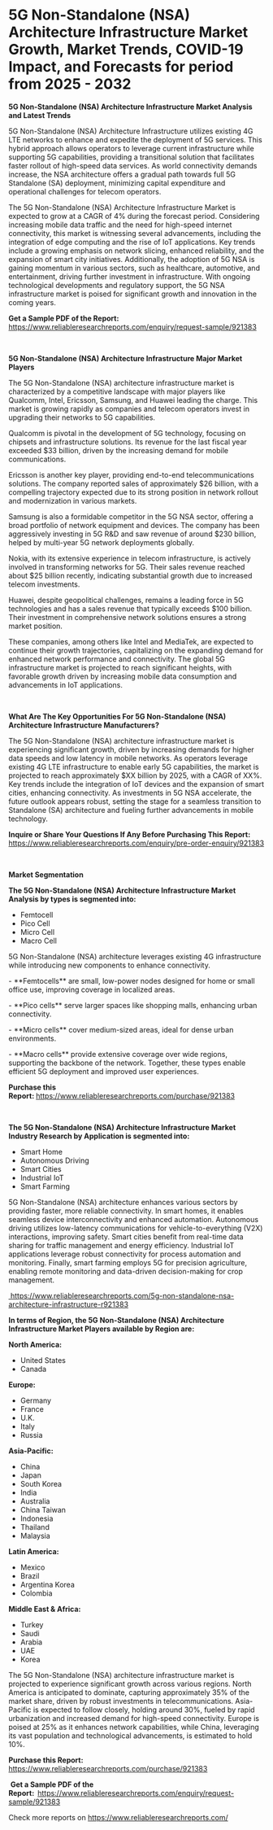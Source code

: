 <p><h1>5G Non-Standalone (NSA) Architecture Infrastructure Market Growth, Market Trends, COVID-19 Impact, and Forecasts for period from 2025 - 2032</h1></p><p><strong>5G Non-Standalone (NSA) Architecture Infrastructure Market Analysis and Latest Trends</strong></p>
<p><p>5G Non-Standalone (NSA) Architecture Infrastructure utilizes existing 4G LTE networks to enhance and expedite the deployment of 5G services. This hybrid approach allows operators to leverage current infrastructure while supporting 5G capabilities, providing a transitional solution that facilitates faster rollout of high-speed data services. As world connectivity demands increase, the NSA architecture offers a gradual path towards full 5G Standalone (SA) deployment, minimizing capital expenditure and operational challenges for telecom operators.</p><p>The 5G Non-Standalone (NSA) Architecture Infrastructure Market is expected to grow at a CAGR of 4% during the forecast period. Considering increasing mobile data traffic and the need for high-speed internet connectivity, this market is witnessing several advancements, including the integration of edge computing and the rise of IoT applications. Key trends include a growing emphasis on network slicing, enhanced reliability, and the expansion of smart city initiatives. Additionally, the adoption of 5G NSA is gaining momentum in various sectors, such as healthcare, automotive, and entertainment, driving further investment in infrastructure. With ongoing technological developments and regulatory support, the 5G NSA infrastructure market is poised for significant growth and innovation in the coming years.</p></p>
<p><strong>Get a Sample PDF of the Report:&nbsp;</strong> <a href="https://www.reliableresearchreports.com/enquiry/request-sample/921383?utm_campaign=3360&utm_medium=2&utm_source=Github&utm_content=ia&utm_term=08042025&utm_id=5g-non-standalone-nsa-architecture-infrastructure">https://www.reliableresearchreports.com/enquiry/request-sample/921383</a></p>
<p>&nbsp;</p>
<p><strong>5G Non-Standalone (NSA) Architecture Infrastructure Major Market Players</strong></p>
<p><p>The 5G Non-Standalone (NSA) architecture infrastructure market is characterized by a competitive landscape with major players like Qualcomm, Intel, Ericsson, Samsung, and Huawei leading the charge. This market is growing rapidly as companies and telecom operators invest in upgrading their networks to 5G capabilities.</p><p>Qualcomm is pivotal in the development of 5G technology, focusing on chipsets and infrastructure solutions. Its revenue for the last fiscal year exceeded $33 billion, driven by the increasing demand for mobile communications.</p><p>Ericsson is another key player, providing end-to-end telecommunications solutions. The company reported sales of approximately $26 billion, with a compelling trajectory expected due to its strong position in network rollout and modernization in various markets.</p><p>Samsung is also a formidable competitor in the 5G NSA sector, offering a broad portfolio of network equipment and devices. The company has been aggressively investing in 5G R&D and saw revenue of around $230 billion, helped by multi-year 5G network deployments globally.</p><p>Nokia, with its extensive experience in telecom infrastructure, is actively involved in transforming networks for 5G. Their sales revenue reached about $25 billion recently, indicating substantial growth due to increased telecom investments.</p><p>Huawei, despite geopolitical challenges, remains a leading force in 5G technologies and has a sales revenue that typically exceeds $100 billion. Their investment in comprehensive network solutions ensures a strong market position.</p><p>These companies, among others like Intel and MediaTek, are expected to continue their growth trajectories, capitalizing on the expanding demand for enhanced network performance and connectivity. The global 5G infrastructure market is projected to reach significant heights, with favorable growth driven by increasing mobile data consumption and advancements in IoT applications.</p></p>
<p>&nbsp;</p>
<p><strong>What Are The Key Opportunities For 5G Non-Standalone (NSA) Architecture Infrastructure Manufacturers?</strong></p>
<p><p>The 5G Non-Standalone (NSA) architecture infrastructure market is experiencing significant growth, driven by increasing demands for higher data speeds and low latency in mobile networks. As operators leverage existing 4G LTE infrastructure to enable early 5G capabilities, the market is projected to reach approximately $XX billion by 2025, with a CAGR of XX%. Key trends include the integration of IoT devices and the expansion of smart cities, enhancing connectivity. As investments in 5G NSA accelerate, the future outlook appears robust, setting the stage for a seamless transition to Standalone (SA) architecture and fueling further advancements in mobile technology.</p></p>
<p><strong>Inquire or Share Your Questions If Any Before Purchasing This Report:</strong> <a href="https://www.reliableresearchreports.com/enquiry/pre-order-enquiry/921383?utm_campaign=3360&utm_medium=2&utm_source=Github&utm_content=ia&utm_term=08042025&utm_id=5g-non-standalone-nsa-architecture-infrastructure">https://www.reliableresearchreports.com/enquiry/pre-order-enquiry/921383</a></p>
<p>&nbsp;</p>
<p><strong>Market Segmentation</strong></p>
<p><strong>The 5G Non-Standalone (NSA) Architecture Infrastructure Market Analysis by types is segmented into:</strong></p>
<p><ul><li>Femtocell</li><li>Pico Cell</li><li>Micro Cell</li><li>Macro Cell</li></ul></p>
<p><p>5G Non-Standalone (NSA) architecture leverages existing 4G infrastructure while introducing new components to enhance connectivity. </p><p>- **Femtocells** are small, low-power nodes designed for home or small office use, improving coverage in localized areas. </p><p>- **Pico cells** serve larger spaces like shopping malls, enhancing urban connectivity.</p><p>- **Micro cells** cover medium-sized areas, ideal for dense urban environments. </p><p>- **Macro cells** provide extensive coverage over wide regions, supporting the backbone of the network. Together, these types enable efficient 5G deployment and improved user experiences.</p></p>
<p><strong>Purchase this Report:&nbsp;</strong><a href="https://www.reliableresearchreports.com/purchase/921383?utm_campaign=3360&utm_medium=2&utm_source=Github&utm_content=ia&utm_term=08042025&utm_id=5g-non-standalone-nsa-architecture-infrastructure">https://www.reliableresearchreports.com/purchase/921383</a></p>
<p>&nbsp;</p>
<p><strong>The 5G Non-Standalone (NSA) Architecture Infrastructure Market Industry Research by Application is segmented into:</strong></p>
<p><ul><li>Smart Home</li><li>Autonomous Driving</li><li>Smart Cities</li><li>Industrial IoT</li><li>Smart Farming</li></ul></p>
<p><p>5G Non-Standalone (NSA) architecture enhances various sectors by providing faster, more reliable connectivity. In smart homes, it enables seamless device interconnectivity and enhanced automation. Autonomous driving utilizes low-latency communications for vehicle-to-everything (V2X) interactions, improving safety. Smart cities benefit from real-time data sharing for traffic management and energy efficiency. Industrial IoT applications leverage robust connectivity for process automation and monitoring. Finally, smart farming employs 5G for precision agriculture, enabling remote monitoring and data-driven decision-making for crop management.</p></p>
<p><a href="https://www.reliableresearchreports.com/5g-non-standalone-nsa-architecture-infrastructure-r921383?utm_campaign=3360&utm_medium=2&utm_source=Github&utm_content=ia&utm_term=08042025&utm_id=5g-non-standalone-nsa-architecture-infrastructure">&nbsp;https://www.reliableresearchreports.com/5g-non-standalone-nsa-architecture-infrastructure-r921383</a></p>
<p><strong>In terms of Region, the 5G Non-Standalone (NSA) Architecture Infrastructure Market Players available by Region are:</strong></p>
<p>
    <p> <strong> North America: </strong>
        <ul>
            <li>United States</li>
            <li>Canada</li>
        </ul>
        </p> 
    <p> <strong> Europe: </strong>
        <ul>
            <li>Germany</li>
            <li>France</li>
            <li>U.K.</li>
            <li>Italy</li>
            <li>Russia</li>
        </ul>
        </p> 
    <p> <strong> Asia-Pacific: </strong>
        <ul>
            <li>China</li>
            <li>Japan</li>
            <li>South Korea</li>
            <li>India</li>
            <li>Australia</li>
            <li>China Taiwan</li>
            <li>Indonesia</li>
            <li>Thailand</li>
            <li>Malaysia</li>
        </ul>
        </p> 
    <p> <strong> Latin America: </strong>
        <ul>
            <li>Mexico</li>
            <li>Brazil</li>
            <li>Argentina Korea</li>
            <li>Colombia</li>
        </ul>
        </p> 
    <p> <strong> Middle East & Africa: </strong>
        <ul>
            <li>Turkey</li>
            <li>Saudi</li>
            <li>Arabia</li>
            <li>UAE</li>
            <li>Korea</li>
        </ul>
    </p>
    </p>
<p><p>The 5G Non-Standalone (NSA) architecture infrastructure market is projected to experience significant growth across various regions. North America is anticipated to dominate, capturing approximately 35% of the market share, driven by robust investments in telecommunications. Asia-Pacific is expected to follow closely, holding around 30%, fueled by rapid urbanization and increased demand for high-speed connectivity. Europe is poised at 25% as it enhances network capabilities, while China, leveraging its vast population and technological advancements, is estimated to hold 10%.</p></p>
<p><strong>Purchase this Report: </strong><a href="https://www.reliableresearchreports.com/purchase/921383?utm_campaign=3360&utm_medium=2&utm_source=Github&utm_content=ia&utm_term=08042025&utm_id=5g-non-standalone-nsa-architecture-infrastructure">https://www.reliableresearchreports.com/purchase/921383</a></p>
<p>&nbsp;<strong>Get a Sample PDF of the Report:&nbsp;&nbsp;</strong><a href="https://www.reliableresearchreports.com/enquiry/request-sample/921383?utm_campaign=3360&utm_medium=2&utm_source=Github&utm_content=ia&utm_term=08042025&utm_id=5g-non-standalone-nsa-architecture-infrastructure">https://www.reliableresearchreports.com/enquiry/request-sample/921383</a></p>
<p><strong></strong></p>
<p>Check more reports on <a href="https://www.reliableresearchreports.com/?utm_campaign=3360&utm_medium=2&utm_source=Github&utm_content=ia&utm_term=08042025&utm_id=5g-non-standalone-nsa-architecture-infrastructure">https://www.reliableresearchreports.com/</a></p>